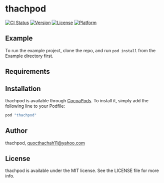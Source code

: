 # thachpod

[![CI Status](http://img.shields.io/travis/thachpod/thachpod.svg?style=flat)](https://travis-ci.org/thachpod/thachpod)
[![Version](https://img.shields.io/cocoapods/v/thachpod.svg?style=flat)](http://cocoapods.org/pods/thachpod)
[![License](https://img.shields.io/cocoapods/l/thachpod.svg?style=flat)](http://cocoapods.org/pods/thachpod)
[![Platform](https://img.shields.io/cocoapods/p/thachpod.svg?style=flat)](http://cocoapods.org/pods/thachpod)

## Example

To run the example project, clone the repo, and run `pod install` from the Example directory first.

## Requirements

## Installation

thachpod is available through [CocoaPods](http://cocoapods.org). To install
it, simply add the following line to your Podfile:

```ruby
pod "thachpod"
```

## Author

thachpod, quocthachah11@yahoo.com

## License

thachpod is available under the MIT license. See the LICENSE file for more info.
